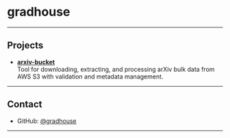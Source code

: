 # gradhouse

---

## Projects

- **[arxiv-bucket](https://github.com/gradhouse/arxiv-bucket)**  
  Tool for downloading, extracting, and processing arXiv bulk data from AWS S3 with validation and metadata management.
  
---

## Contact

- GitHub: [@gradhouse](https://github.com/gradhouse)

---
